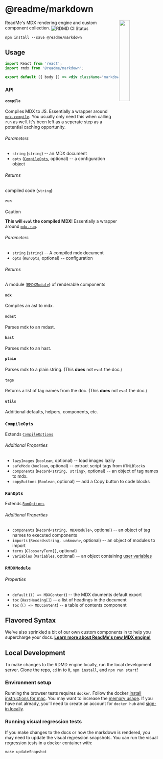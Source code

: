 # @readme/markdown

<img align="right" width="26%" src="https://owlbertsio-resized.s3.amazonaws.com/Reading.psd.full.png">

ReadMe's MDX rendering engine and custom component collection. <img align=center src=https://github.com/readmeio/markdown/workflows/CI/badge.svg alt="RDMD CI Status">

```
npm install --save @readme/markdown
```

## Usage

```jsx
import React from 'react';
import rmdx from '@readme/markdown';

export default ({ body }) => <div className="markdown-body">{run(compile(body))}</div>;
```

### API

#### `compile`

Compiles MDX to JS. Essentially a wrapper around [`mdx.compile`](https://mdxjs.com/packages/mdx/#compilefile-options). You usually only need this when calling `run` as well. It's been left as a seperate step as a potential caching opportunity.

###### Parameters

- `string` (`string`) -- an MDX document
- `opts` ([`CompileOpts`](#compileopts), optional) -- a configuration object

###### Returns

compiled code (`string`)

#### `run`

> [!CAUTION]
> **This will `eval` the compiled MDX**! Essentially a wrapper around [`mdx.run`](https://mdxjs.com/packages/mdx/#runcode-options).

###### Parameters

- `string` (`string`) -- A compiled mdx document
- `opts` (`RunOpts`, optional) -- configuration

###### Returns

A module ([`RMDXModule`](#rmdxmodule)) of renderable components

#### `mdx`

Compiles an ast to mdx.

#### `mdast`

Parses mdx to an mdast.

#### `hast`

Parses mdx to an hast.

#### `plain`

Parses mdx to a plain string. (This **does** not `eval` the doc.)

#### `tags`

Returns a list of tag names from the doc. (This **does** not `eval` the doc.)

#### `utils`

Additional defaults, helpers, components, etc.

### `CompileOpts`

Extends [`CompileOptions`](https://mdxjs.com/packages/mdx/#compileoptions)

###### Additional Properties

- `lazyImages` (`boolean`, optional) -- load images lazily
- `safeMode` (`boolean`, optional) -- extract script tags from `HTMLBlock`s
- `components` (`Record<string, string>`, optional) -- an object of tag names to mdx.
- `copyButtons` (`Boolean`, optional) — add a Copy button to code blocks

### `RunOpts`

Extends [`RunOptions`](https://mdxjs.com/packages/mdx/#runoptions)

###### Additional Properties

- `components` (`Record<string, MDXModule>`, optional) -- an object of tag names to executed components
- `imports` (`Record<string, unknown>`, optional) -- an object of modules to import
- `terms` (`GlossaryTerm[]`, optional)
- `variables` (`Variables`, optional) -- an object containing [user variables](https://github.com/readmeio/variable)

### `RMDXModule`

###### Properties

- `default` (`() => MDXContent`) -- the MDX douments default export
- `toc` (`HastHeading[]`) -- a list of headings in the document
- `Toc` (`() => MDCContent`) -- a table of contents component

## Flavored Syntax

We've also sprinkled a bit of our own custom components in to help you supercharge your docs. [**Learn more about ReadMe's new MDX engine!**](https://docs.readme.com/rdmd/page/mdx-engine)

## Local Development

To make changes to the RDMD engine locally, run the local development server. Clone the repo, `cd` in to it, `npm install`, and `npm run start`!

### Environment setup

Running the browser tests requires `docker`. Follow the docker [install instructions for mac](https://docs.docker.com/docker-for-mac/install/). You may want to increase the [memory usage](https://docs.docker.com/docker-for-mac/#resources). If you have not already, you'll need to create an account for `docker hub` and [sign-in locally](https://docs.docker.com/docker-for-mac/#docker-hub).

### Running visual regression tests

If you make changes to the docs or how the markdown is rendered, you may need to update the visual regression snapshots. You can run the visual regression tests in a docker container with:

```
make updateSnapshot
```
